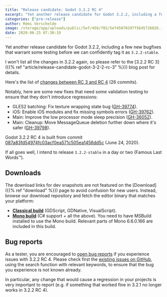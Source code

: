 ```yaml
---
title: "Release candidate: Godot 3.2.2 RC 4"
excerpt: "Yet another release candidate for Godot 3.2.2, including a few new bugfixes that warrant some testing before we can confidently tag it as 3.2.2-stable. We're getting there!"
categories: ["pre-release"]
author: Rémi Verschelde
image: /storage/app/uploads/public/5ef/450/702/5ef45070297f5645726026.jpg
date: 2020-06-25 07:30:19
---
```


Yet another release candidate for Godot 3.2.2, including a few new bugfixes that warrant some testing before we can confidently tag it as `3.2.2-stable`.

I won't list all the changes in 3.2.2 again, so please refer to the [3.2.2 RC 3]({{% ref "article/release-candidate-godot-3-2-2-rc-3" %}}) blog post for details.

Here's the list of [changes between RC 3 and RC 4](https://github.com/godotengine/godot/compare/1468c0b4d4592406502c7e4eaa2121f1d0a7e5f6...087a83fd54974fc03acf0ea571c505ea1456dd5c) (26 commits).

Notably, here are some new fixes that need some validation testing to ensure that they don't introduce regressions:

- GLES2 batching: Fix texture wrapping state bug ([GH-39774](https://github.com/godotengine/godot/pull/39774)).
- iOS: Enable iOS modules and fix missing symbols errors ([GH-39762](https://github.com/godotengine/godot/pull/39762)).
- Main: Improve the low processor mode sleep precision ([GH-36052](https://github.com/godotengine/godot/pull/36052)).
- Main: Cleanup: Move MessageQueue deletion further down where it's safer ([GH-39798](https://github.com/godotengine/godot/pull/39798)).

Godot 3.2.2 RC 4 is built from commit [087a83fd54974fc03acf0ea571c505ea1456dd5c](https://github.com/godotengine/godot/commit/087a83fd54974fc03acf0ea571c505ea1456dd5c) (June 24, 2020).

If all goes well, I intend to release `3.2.2-stable` in a day or two (Famous Last Words™).

## Downloads

The download links for dev snapshots are not featured on the [Download]({{% ref "download" %}}) page to avoid confusion for new users. Instead, browse our download repository and fetch the editor binary that matches your platform:

- [**Classical build**](https://downloads.tuxfamily.org/godotengine/3.2.2/rc4/) (GDScript, GDNative, VisualScript).
- [**Mono build**](https://downloads.tuxfamily.org/godotengine/3.2.2/rc4/mono/) (C# support + all the above). You need to have MSBuild installed to use the Mono build. Relevant parts of Mono 6.6.0.166 are included in this build.

## Bug reports

As a tester, you are encouraged to [open bug reports](https://github.com/godotengine/godot/issues) if you experience issues with 3.2.2 RC 4. Please check first the [existing issues on GitHub](https://github.com/godotengine/godot/issues), using the search function with relevant keywords, to ensure that the bug you experience is not known already.

In particular, any change that would cause a regression in your projects is very important to report (e.g. if something that worked fine in 3.2.1 no longer works in 3.2.2 RC 4).
